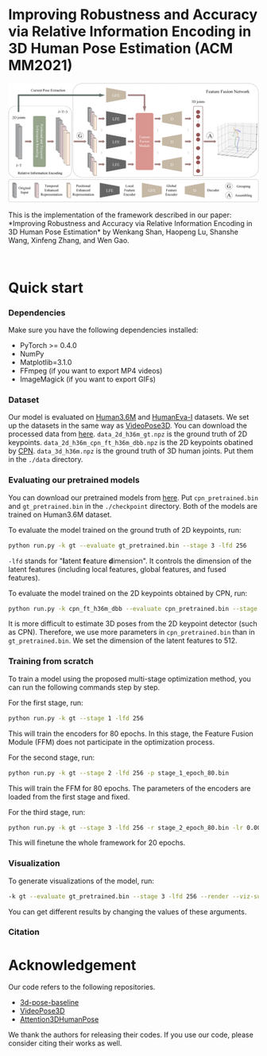 # Improving Robustness and Accuracy via Relative Information Encoding in 3D Human Pose Estimation (ACM MM2021)
<p align="center"><img src="demo/framework.png" alt="" /></p>
This is the implementation of the framework described in our paper: *Improving Robustness and Accuracy via Relative Information Encoding in 3D Human Pose Estimation* by Wenkang Shan, Haopeng Lu, Shanshe Wang, Xinfeng Zhang,  and Wen Gao.
<p align="center"><img src="demo/demo_h36m.gif"  alt="" /></p>


# Quick start

### Dependencies

Make sure you have the following dependencies installed:

* PyTorch >= 0.4.0
* NumPy
* Matplotlib=3.1.0
* FFmpeg (if you want to export MP4 videos)
* ImageMagick (if you want to export GIFs)

### Dataset

Our model is evaluated on [Human3.6M](http://vision.imar.ro/human3.6m) and [HumanEva-I](http://humaneva.is.tue.mpg.de/datasets_human_1) datasets. We set up the datasets in the same way as [VideoPose3D](https://github.com/facebookresearch/VideoPose3D/blob/master/DATASETS.md).  You can download the processed data from [here](https://drive.google.com/file/d/1FMgAf_I04GlweHMfgUKzB0CMwglxuwPe/view?usp=sharing).  `data_2d_h36m_gt.npz` is the ground truth of 2D keypoints. `data_2d_h36m_cpn_ft_h36m_dbb.npz` is the 2D keypoints obatined by [CPN](https://github.com/GengDavid/pytorch-cpn).  `data_3d_h36m.npz` is the ground truth of 3D human joints. Put them in the `./data` directory.


### Evaluating our pretrained models
You can download our pretrained models from [here](https://drive.google.com/file/d/11CZffQzqfs5oK-xb2lJQL0G30K2ac10_/view?usp=sharing). Put `cpn_pretrained.bin` and `gt_pretrained.bin` in the `./checkpoint` directory. Both of the models are trained on Human3.6M dataset.

To evaluate the model trained on the ground truth of 2D keypoints, run:
```bash
python run.py -k gt --evaluate gt_pretrained.bin --stage 3 -lfd 256 
```
`-lfd` stands for "**l**atent **f**eature **d**imension". It controls the dimension of the latent features (including local features, global features, and fused features).

To evaluate the model trained on the 2D keypoints obtained by CPN, run:
```bash
python run.py -k cpn_ft_h36m_dbb --evaluate cpn_pretrained.bin --stage 3 -lfd 512 
```
It is more difficult to estimate 3D poses from the 2D keypoint detector (such as CPN). Therefore, we use more parameters in `cpn_pretrained.bin` than in `gt_pretrained.bin`. We set the dimension of the latent features to 512.


### Training from scratch

To train a model using the proposed multi-stage optimization method, you can run the following commands step by step.

For the first stage, run:

```bash
python run.py -k gt --stage 1 -lfd 256 
```
This will train the encoders for 80 epochs.  In this stage, the Feature Fusion Module (FFM) does not participate in the optimization process.

For the second stage, run:
```bash
python run.py -k gt --stage 2 -lfd 256 -p stage_1_epoch_80.bin
```
This will train the FFM for 80 epochs. The parameters of the encoders are loaded from the first stage and fixed.

For the third stage, run:
```bash
python run.py -k gt --stage 3 -lfd 256 -r stage_2_epoch_80.bin -lr 0.0005 
```
This will finetune the whole framework for 20 epochs.


### Visualization 

To generate visualizations of the model, run:
```bash
-k gt --evaluate gt_pretrained.bin --stage 3 -lfd 256 --render --viz-subject S11 --viz-action WalkDog --viz-camera 1 --viz-video "./s_11_act_15_subact_02_ca_02.mp4" --viz-output output.gif --viz-size 3 --viz-downsample 2 --viz-limit 300
```
You can get different results by changing the values of these arguments.

### Citation

# Acknowledgement
Our code refers to the following repositories.
* [3d-pose-baseline](https://github.com/una-dinosauria/3d-pose-baseline)
* [VideoPose3D](https://github.com/facebookresearch/VideoPose3D)
* [Attention3DHumanPose](https://github.com/lrxjason/Attention3DHumanPose)

We thank the authors for releasing their codes. If you use our code, please consider citing their works as well.